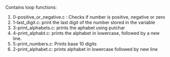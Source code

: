 Contains loop functions:
1. 0-positive_or_negative.c : Checks if number is positive, negative or zero
2. 1-last_digit.c: print the last digit of the number stored in the variable
3. 3-print_alphabets.c: prints the aphabet using putchar
4. 4-print_alphabt.c:  prints the alphabet in lowercase, followed by a new line.
5. 5-print_numbers.c: Prints base 10 digits
6. 2-print_alphabet.c: prints alphabet in lowercase followed by new line
